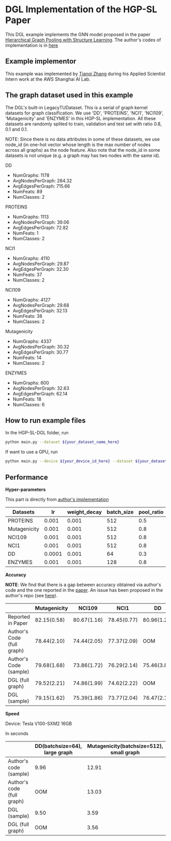 # DGL Implementation of the HGP-SL Paper

This DGL example implements the GNN model proposed in the paper [Hierarchical Graph Pooling with Structure Learning](https://arxiv.org/pdf/1911.05954.pdf). 
The author's codes of implementation is in [here](https://github.com/cszhangzhen/HGP-SL)


Example implementor
----------------------
This example was implemented by [Tianqi Zhang](https://github.com/lygztq) during his Applied Scientist Intern work at the AWS Shanghai AI Lab.


The graph dataset used in this example 
---------------------------------------
The DGL's built-in LegacyTUDataset. This is a serial of graph kernel datasets for graph classification. We use 'DD', 'PROTEINS', 'NCI1', 'NCI109', 'Mutagenicity' and 'ENZYMES' in this HGP-SL implementation. All these datasets are randomly splited to train, validation and test set with ratio 0.8, 0.1 and 0.1.

NOTE: Since there is no data attributes in some of these datasets, we use node_id (in one-hot vector whose length is the max number of nodes across all graphs) as the node feature. Also note that the node_id in some datasets is not unique (e.g. a graph may has two nodes with the same id).

DD
- NumGraphs: 1178
- AvgNodesPerGraph: 284.32
- AvgEdgesPerGraph: 715.66
- NumFeats: 89
- NumClasses: 2

PROTEINS
- NumGraphs: 1113
- AvgNodesPerGraph: 39.06
- AvgEdgesPerGraph: 72.82
- NumFeats: 1
- NumClasses: 2

NCI1
- NumGraphs: 4110
- AvgNodesPerGraph: 29.87
- AvgEdgesPerGraph: 32.30
- NumFeats: 37
- NumClasses: 2

NCI109
- NumGraphs: 4127
- AvgNodesPerGraph: 29.68
- AvgEdgesPerGraph: 32.13
- NumFeats: 38
- NumClasses: 2

Mutagenicity
- NumGraphs: 4337
- AvgNodesPerGraph: 30.32
- AvgEdgesPerGraph: 30.77
- NumFeats: 14
- NumClasses: 2

ENZYMES
- NumGraphs: 600
- AvgNodesPerGraph: 32.63
- AvgEdgesPerGraph: 62.14
- NumFeats: 18
- NumClasses: 6

How to run example files
--------------------------------
In the HGP-SL-DGL folder, run

```bash
python main.py --dataset ${your_dataset_name_here}
```

If want to use a GPU, run

```bash
python main.py --device ${your_device_id_here} --dataset ${your_dataset_name_here}
```

Performance
-------------------------

**Hyper-parameters**

This part is directly from [author's implementation](https://github.com/cszhangzhen/HGP-SL)

| Datasets      | lr        | weight_decay   | batch_size      | pool_ratio     | dropout  | net_layers |
| ------------- | --------- | -------------- | --------------- | -------------- | -------- | ---------- |
| PROTEINS      | 0.001     | 0.001     	 | 512             | 0.5            | 0.0      | 3			| 
| Mutagenicity  | 0.001     | 0.001          | 512             | 0.8            | 0.0      | 3			|
| NCI109	    | 0.001     | 0.001          | 512             | 0.8            | 0.0      | 3			|
| NCI1          | 0.001	  	| 0.001          | 512             | 0.8            | 0.0      | 3			|
| DD            | 0.0001    | 0.001          | 64              | 0.3            | 0.5      | 2          |
| ENZYMES       | 0.001     | 0.001          | 128             | 0.8            | 0.0      | 2          |


**Accuracy**

**NOTE**: We find that there is a gap between accuracy obtained via author's code and the one reported in the [paper]((https://arxiv.org/pdf/1911.05954.pdf)). An issue has been proposed in the author's repo (see [here](https://github.com/cszhangzhen/HGP-SL/issues/8)).

|                            | Mutagenicity | NCI109      | NCI1        | DD          |
| -------------------------- | ------------ | ----------- | ----------- | ----------- |
| Reported in Paper          | 82.15(0.58)  | 80.67(1.16) | 78.45(0.77) | 80.96(1.26) |
| Author's Code (full graph) | 78.44(2.10)  | 74.44(2.05) | 77.37(2.09) | OOM         |
| Author's Code (sample)     | 79.68(1.68)  | 73.86(1.72) | 76.29(2.14) | 75.46(3.86) |
| DGL (full graph)           | 79.52(2.21)  | 74.86(1.99) | 74.62(2.22) | OOM         |
| DGL (sample)               | 79.15(1.62)  | 75.39(1.86) | 73.77(2.04) | 76.47(2.14) |


**Speed**

Device: Tesla V100-SXM2 16GB

In seconds

|                               | DD(batchsize=64), large graph | Mutagenicity(batchsize=512), small graph |
| ----------------------------- | ----------------------------- | ---------------------------------------- |
| Author's code (sample)        | 9.96                          | 12.91                                    |
| Author's code (full graph)    | OOM                           | 13.03                                    |
| DGL (sample)                  | 9.50                          | 3.59                                     |
| DGL (full graph)              | OOM                           | 3.56                                     |
